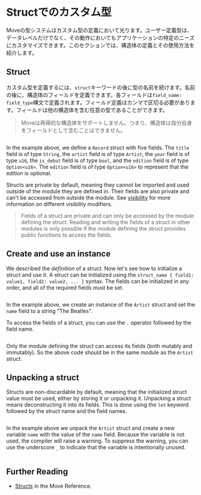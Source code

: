 # Structでのカスタム型

Moveの型システムはカスタム型の定義において光ります。ユーザー定義型は、データレベルだけでなく、その動作においてもアプリケーションの特定のニーズにカスタマイズできます。このセクションでは、構造体の定義とその使用方法を紹介します。

## Struct

カスタム型を定義するには、`struct`キーワードの後に型の名前を続けます。名前の後に、構造体のフィールドを定義できます。各フィールドは`field_name: field_type`構文で定義されます。フィールド定義はカンマで区切る必要があります。フィールドは他の構造体を含む任意の型であることができます。

> Moveは再帰的な構造体をサポートしません。つまり、構造体は自分自身をフィールドとして含むことはできません。

```move file=packages/samples/sources/move-basics/struct.move anchor=def

```

In the example above, we define a `Record` struct with five fields. The `title` field is of type
`String`, the `artist` field is of type `Artist`, the `year` field is of type `u16`, the `is_debut`
field is of type `bool`, and the `edition` field is of type `Option<u16>`. The `edition` field is of
type `Option<u16>` to represent that the edition is optional.

Structs are private by default, meaning they cannot be imported and used outside of the module they
are defined in. Their fields are also private and can't be accessed from outside the module. See
[visibility](./visibility) for more information on different visibility modifiers.

> Fields of a struct are private and can only be accessed by the module defining the struct. Reading
> and writing the fields of a struct in other modules is only possible if the module defining the
> struct provides public functions to access the fields.

## Create and use an instance

We described the _definition_ of a struct. Now let's see how to initialize a struct and use it. A
struct can be initialized using the `struct_name { field1: value1, field2: value2, ... }` syntax.
The fields can be initialized in any order, and all of the required fields must be set.

```move file=packages/samples/sources/move-basics/struct.move anchor=pack

```

In the example above, we create an instance of the `Artist` struct and set the `name` field to a
string "The Beatles".

To access the fields of a struct, you can use the `.` operator followed by the field name.

```move file=packages/samples/sources/move-basics/struct.move anchor=access

```

Only the module defining the struct can access its fields (both mutably and immutably). So the above
code should be in the same module as the `Artist` struct.

<!-- ## Accessing Fields

Struct fields are private and can be accessed only by the module defining the struct. To access the fields of a struct, you can use the `.` operator followed by the field name.

```move
# anchor: access file=packages/samples/sources/move-basics/struct.move anchor=access
```
-->

## Unpacking a struct

Structs are non-discardable by default, meaning that the initialized struct value must be used,
either by storing it or unpacking it. Unpacking a struct means deconstructing it into its fields.
This is done using the `let` keyword followed by the struct name and the field names.

```move file=packages/samples/sources/move-basics/struct.move anchor=unpack

```

In the example above we unpack the `Artist` struct and create a new variable `name` with the value
of the `name` field. Because the variable is not used, the compiler will raise a warning. To
suppress the warning, you can use the underscore `_` to indicate that the variable is intentionally
unused.

```move file=packages/samples/sources/move-basics/struct.move anchor=unpack_ignore

```

## Further Reading

- [Structs](./../../reference/structs) in the Move Reference.
